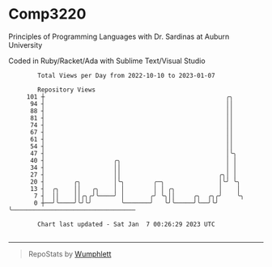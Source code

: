 # Comp3220

Principles of Programming Languages with Dr. Sardinas at Auburn University

Coded in Ruby/Racket/Ada with Sublime Text/Visual Studio

```
        Total Views per Day from 2022-10-10 to 2023-01-07

        Repository Views
     101 ┼                                                  ╭╮
      94 ┤                                                  ││
      88 ┤                                                  ││
      81 ┤                                                  ││
      74 ┤                                                  ││
      67 ┤                                                  ││
      61 ┤                                                  ││
      54 ┤                                                  ││
      47 ┤                                                  │╰╮
      40 ┤                   ╭╮                             │ │
      34 ┤                   ││                             │ │
      27 ┤                   ││                           ╭╮│ │
      20 ┤        ╭╮         │╰╮        ╭─╮               │╰╯ ╰╮
      13 ┤  ╭╮    ││   ╭╮    │ │        │ │ ╭╮            │    │
       7 ┤  ││    ││╭╮╭╯╰────╯ │       ╭╯ ╰╮││     ╭╮  ╭╮╭╯    ╰╮
       0 ┼──╯╰────╯╰╯╰╯        ╰───────╯   ╰╯╰─────╯╰──╯╰╯      ╰──────────────────────────────────

        Chart last updated - Sat Jan  7 00:26:29 2023 UTC
        
```

---

> RepoStats by [Wumphlett](https://github.com/Wumphlett)
